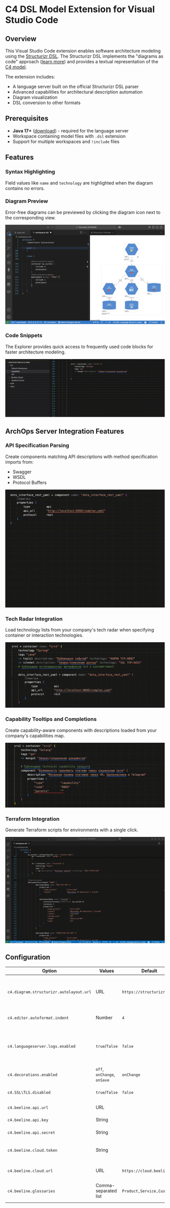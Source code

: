 # C4 DSL Model Extension for Visual Studio Code

## Overview

This Visual Studio Code extension enables software architecture modeling using the [Structurizr DSL](https://github.com/structurizr/dsl). The Structurizr DSL implements the "diagrams as code" approach ([learn more](https://docs.structurizr.com/)) and provides a textual representation of the [C4 model](https://c4model.com/).

The extension includes:
- A language server built on the official Structurizr DSL parser
- Advanced capabilities for architectural description automation
- Diagram visualization
- DSL conversion to other formats

## Prerequisites

- **Java 17+** ([download](https://java.com/en/download/)) - required for the language server
- Workspace containing model files with `.dsl` extension
- Support for multiple workspaces and `!include` files

## Features

### Syntax Highlighting

Field values like `name` and `technology` are highlighted when the diagram contains no errors.

### Diagram Preview

Error-free diagrams can be previewed by clicking the diagram icon next to the corresponding view.

![Diagram Preview](images/preview.png)

### Code Snippets

The Explorer provides quick access to frequently used code blocks for faster architecture modeling.

![Architecture as Code](images/plugin_aac.gif)

## ArchOps Server Integration Features

### API Specification Parsing

Create components matching API descriptions with method specification imports from:
- Swagger
- WSDL
- Protocol Buffers

![SLA Integration](images/plugin_sla.gif)

### Tech Radar Integration

Load technology lists from your company's tech radar when specifying container or interaction technologies.

![Technology Integration](images/plugin_tech.gif)

### Capability Tooltips and Completions

Create capability-aware components with descriptions loaded from your company's capabilities map.

![Capability Integration](images/plugin_capability.gif)

### Terraform Integration

Generate Terraform scripts for environments with a single click.

![Terraform Integration](images/terraform.gif)

## Configuration

| Option | Values | Default | Description |
|--------|--------|---------|-------------|
| `c4.diagram.structurizr.autolayout.url` | URL | `https://structurizr.com` | Diagram rendering server (Cloud or On-Premises) |
| `c4.editor.autoformat.indent` | Number | `4` | Spaces per indentation level |
| `c4.languageserver.logs.enabled` | `true`/`false` | `false` | Enable language server logging to `c4-language-server.log` |
| `c4.decorations.enabled` | `off`, `onChange`, `onSave` | `onChange` | Text decoration timing |
| `c4.SSL\TLS.disabled` | `true`/`false` | `false` | Disable SSL/TLS verification |
| `c4.beeline.api.url` | URL | | ArchOPS server URL |
| `c4.beeline.api.key` | String | | ArchOPS API key |
| `c4.beeline.api.secret` | String | | ArchOPS API secret |
| `c4.beeline.cloud.token` | String | | Beeline Cloud security token |
| `c4.beeline.cloud.url` | URL | `https://cloud.beeline.ru` | Beeline Cloud API URL |
| `c4.beeline.glossaries` | Comma-separated list | `Product,Service,Customer` | Data dictionaries for model integration |